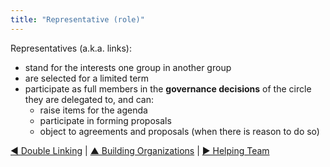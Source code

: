 ```yaml
---
title: "Representative (role)"
---
```



Representatives (a.k.a. links):

-   stand for the interests one group in another group
-   are selected for a limited term
-   participate as full members in the **governance decisions** of the circle they are delegated to, and can:
    -   raise items for the agenda
    -   participate in forming proposals
    -   object to agreements and proposals (when there is reason to do so)


[&#9664; Double Linking](double-linking.html) | [&#9650; Building Organizations](building-organizations.html) | [&#9654; Helping Team](helping-team.html)

